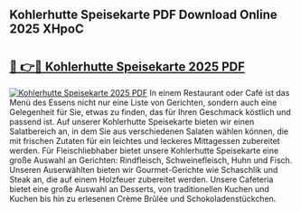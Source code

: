 ## Kohlerhutte Speisekarte PDF Download Online 2025 XHpoC

# <h2><a href="http://gcc7t67.nevu.top/?p=Kohlerhutte+Speisekarte">🔗 👉🔴 Kohlerhutte Speisekarte 2025 PDF</a></h2>

[![Kohlerhutte Speisekarte 2025 PDF](https://i.imgur.com/dBaPXMq.png)](http://gcc7t67.nevu.top/?p=Kohlerhutte+Speisekarte)
In einem Restaurant oder Café ist das Menü des Essens nicht nur eine Liste von Gerichten, sondern auch eine Gelegenheit für Sie, etwas zu finden, das für Ihren Geschmack köstlich und passend ist. Auf unserer Kohlerhutte Speisekarte bieten wir einen Salatbereich an, in dem Sie aus verschiedenen Salaten wählen können, die mit frischen Zutaten für ein leichtes und leckeres Mittagessen zubereitet werden. Für Fleischliebhaber bietet unsere Kohlerhutte Speisekarte eine große Auswahl an Gerichten: Rindfleisch, Schweinefleisch, Huhn und Fisch. Unseren Auserwählten bieten wir Gourmet-Gerichte wie Schaschlik und Steak an, die auf einem Holzfeuer zubereitet werden. Unsere Cafeteria bietet eine große Auswahl an Desserts, von traditionellen Kuchen und Kuchen bis hin zu erlesenen Crème Brûlée und Schokoladenstückchen.
